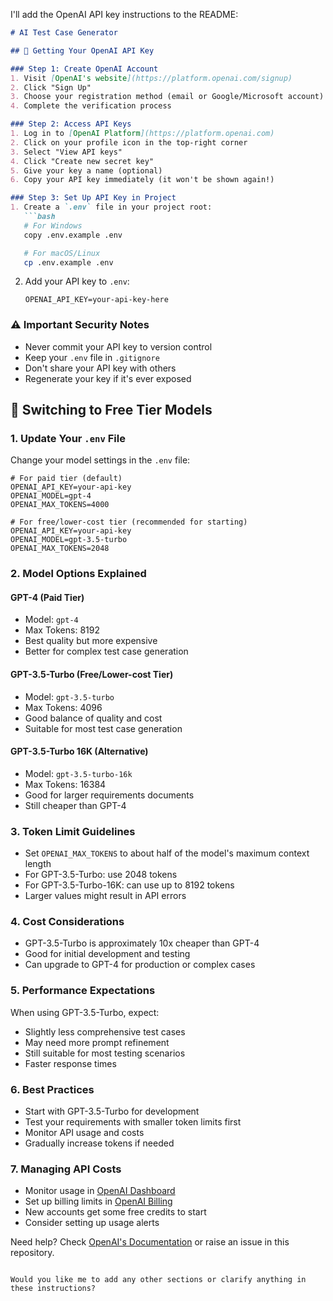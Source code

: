 I'll add the OpenAI API key instructions to the README:

```markdown:README.md
# AI Test Case Generator

## 🔑 Getting Your OpenAI API Key

### Step 1: Create OpenAI Account
1. Visit [OpenAI's website](https://platform.openai.com/signup)
2. Click "Sign Up"
3. Choose your registration method (email or Google/Microsoft account)
4. Complete the verification process

### Step 2: Access API Keys
1. Log in to [OpenAI Platform](https://platform.openai.com)
2. Click on your profile icon in the top-right corner
3. Select "View API keys"
4. Click "Create new secret key"
5. Give your key a name (optional)
6. Copy your API key immediately (it won't be shown again!)

### Step 3: Set Up API Key in Project
1. Create a `.env` file in your project root:
   ```bash
   # For Windows
   copy .env.example .env

   # For macOS/Linux
   cp .env.example .env
   ```

2. Add your API key to `.env`:
   ```env
   OPENAI_API_KEY=your-api-key-here
   ```

### ⚠️ Important Security Notes
- Never commit your API key to version control
- Keep your `.env` file in `.gitignore`
- Don't share your API key with others
- Regenerate your key if it's ever exposed

## 🔄 Switching to Free Tier Models

### 1. Update Your `.env` File
Change your model settings in the `.env` file:

```env
# For paid tier (default)
OPENAI_API_KEY=your-api-key
OPENAI_MODEL=gpt-4
OPENAI_MAX_TOKENS=4000

# For free/lower-cost tier (recommended for starting)
OPENAI_API_KEY=your-api-key
OPENAI_MODEL=gpt-3.5-turbo
OPENAI_MAX_TOKENS=2048
```

### 2. Model Options Explained

#### GPT-4 (Paid Tier)
- Model: `gpt-4`
- Max Tokens: 8192
- Best quality but more expensive
- Better for complex test case generation

#### GPT-3.5-Turbo (Free/Lower-cost Tier)
- Model: `gpt-3.5-turbo`
- Max Tokens: 4096
- Good balance of quality and cost
- Suitable for most test case generation

#### GPT-3.5-Turbo 16K (Alternative)
- Model: `gpt-3.5-turbo-16k`
- Max Tokens: 16384
- Good for larger requirements documents
- Still cheaper than GPT-4

### 3. Token Limit Guidelines
- Set `OPENAI_MAX_TOKENS` to about half of the model's maximum context length
- For GPT-3.5-Turbo: use 2048 tokens
- For GPT-3.5-Turbo-16K: can use up to 8192 tokens
- Larger values might result in API errors

### 4. Cost Considerations
- GPT-3.5-Turbo is approximately 10x cheaper than GPT-4
- Good for initial development and testing
- Can upgrade to GPT-4 for production or complex cases

### 5. Performance Expectations
When using GPT-3.5-Turbo, expect:
- Slightly less comprehensive test cases
- May need more prompt refinement
- Still suitable for most testing scenarios
- Faster response times

### 6. Best Practices
- Start with GPT-3.5-Turbo for development
- Test your requirements with smaller token limits first
- Monitor API usage and costs
- Gradually increase tokens if needed

### 7. Managing API Costs
- Monitor usage in [OpenAI Dashboard](https://platform.openai.com/usage)
- Set up billing limits in [OpenAI Billing](https://platform.openai.com/account/billing/limits)
- New accounts get some free credits to start
- Consider setting up usage alerts

Need help? Check [OpenAI's Documentation](https://platform.openai.com/docs/introduction) or raise an issue in this repository.
```

Would you like me to add any other sections or clarify anything in these instructions?
